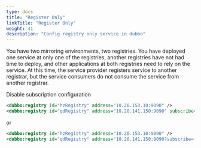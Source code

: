 ```yaml
---
type: docs
title: "Register Only"
linkTitle: "Register Only"
weight: 41
description: "Config registry only service in dubbo"
---
```


You have two mirroring environments, two registries. 
You have deployed one service at only one of the registries, another registries have not had time to deploy, and other applications at both registries need to rely on the service. 
At this time, the service provider registers service to another registrar, but the service consumers do not consume the service from another registrar.

Disable subscription configuration

```xml
<dubbo:registry id="hzRegistry" address="10.20.153.10:9090" />
<dubbo:registry id="qdRegistry" address="10.20.141.150:9090" subscribe="false" />
```

or

```xml
<dubbo:registry id="hzRegistry" address="10.20.153.10:9090" />
<dubbo:registry id="qdRegistry" address="10.20.141.150:9090?subscribe=false" />
```
